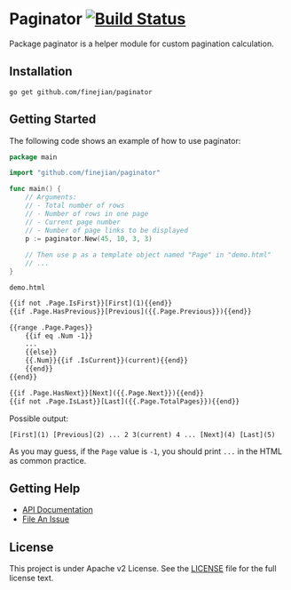Paginator [![Build Status](https://travis-ci.org/finejian/paginator.svg?branch=master)](https://travis-ci.org/finejian/paginator)
=========

Package paginator is a helper module for custom pagination calculation.

## Installation

	go get github.com/finejian/paginator

## Getting Started

The following code shows an example of how to use paginator:

```go
package main

import "github.com/finejian/paginator"

func main() {
	// Arguments:
	// - Total number of rows
	// - Number of rows in one page
	// - Current page number 
	// - Number of page links to be displayed
	p := paginator.New(45, 10, 3, 3)
	
	// Then use p as a template object named "Page" in "demo.html"
	// ...
}
```

`demo.html`

```html
{{if not .Page.IsFirst}}[First](1){{end}}
{{if .Page.HasPrevious}}[Previous]({{.Page.Previous}}){{end}}

{{range .Page.Pages}}
	{{if eq .Num -1}}
	...
	{{else}}
	{{.Num}}{{if .IsCurrent}}(current){{end}}
	{{end}}
{{end}}

{{if .Page.HasNext}}[Next]({{.Page.Next}}){{end}}
{{if not .Page.IsLast}}[Last]({{.Page.TotalPages}}){{end}}
```

Possible output:

```
[First](1) [Previous](2) ... 2 3(current) 4 ... [Next](4) [Last](5)
```

As you may guess, if the `Page` value is `-1`, you should print `...` in the HTML as common practice.

## Getting Help

- [API Documentation](https://gowalker.org/github.com/finejian/paginator)
- [File An Issue](https://github.com/finejian/paginator/issues/new)

## License

This project is under Apache v2 License. See the [LICENSE](LICENSE) file for the full license text.